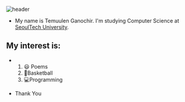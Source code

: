 ![header](https://capsule-render.vercel.app/api?type=soft&height=300&color=gradient&text=Welcome%20&fontColor=FFFFFF&animation=twinkling&textBg=false)

* My name is Temuulen Ganochir. I'm studying Computer Science at [SeoulTech University](https://en.seoultech.ac.kr/).

## My interest is:
*   1. :smiley: Poems
    3. 🏀Basketball
    4. 💻Programming


* Thank You 

<!--
**temuulengan/temuulengan** is a ✨ _special_ ✨ repository because its `README.md` (this file) appears on your GitHub profile.

Here are some ideas to get you started:

- 🔭 I’m currently working on ...
- 🌱 I’m currently learning ...
- 👯 I’m looking to collaborate on ...
- 🤔 I’m looking for help with ...
- 💬 Ask me about ...
- 📫 How to reach me: ...
- 😄 Pronouns: ...
- ⚡ Fun fact: ...
-->
